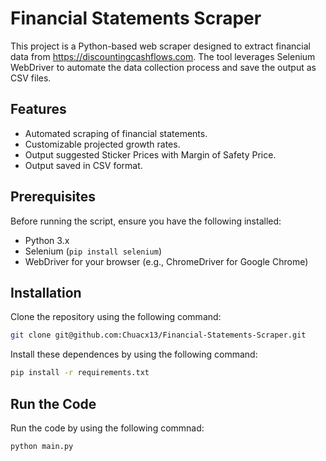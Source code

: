# Financial Statements Scraper

This project is a Python-based web scraper designed to extract financial data from https://discountingcashflows.com. The tool leverages Selenium WebDriver to automate the data collection process and save the output as CSV files.

## Features

- Automated scraping of financial statements.
- Customizable projected growth rates.
- Output suggested Sticker Prices with Margin of Safety Price.
- Output saved in CSV format.

## Prerequisites

Before running the script, ensure you have the following installed:

- Python 3.x
- Selenium (`pip install selenium`)
- WebDriver for your browser (e.g., ChromeDriver for Google Chrome)

## Installation

Clone the repository using the following command:

```bash
git clone git@github.com:Chuacx13/Financial-Statements-Scraper.git
```

Install these dependences by using the following command:

```bash
pip install -r requirements.txt
```

## Run the Code

Run the code by using the following commnad:

```bash
python main.py
```

